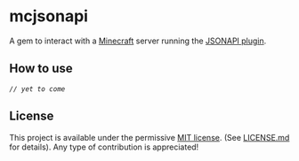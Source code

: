 mcjsonapi
=========

A gem to interact with a [Minecraft](https://minecraft.net) server running the [JSONAPI plugin](https://github.com/alecgorge/jsonapi).

## How to use

*`// yet to come`*

## License

This project is available under the permissive [MIT license](http://opensource.org/licenses/MIT). (See [LICENSE.md](LICENSE.md) for details).
Any type of contribution is appreciated!
